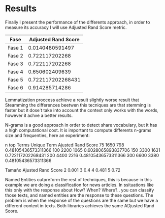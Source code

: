 # Results

Finally I present the performance of the differents approach, in order to measure its accuracy I will use Adjusted Rand Score metric.


|Fase      | Adjusted Rand Score|
| ---      | ---                |
|Fase 1    |0.0140480591497     |
|Fase 2    |0.722117202268      |
|Fase 3    | 0.722117202268     |
|Fase 4    |0.650602409639      |
|Fase 5    |0.722117202268431   |
|Fase 6    | 0.914285714286     |



Lemmatization proccess achieve a result slightly worse result that Steamming the differences beetwen this tecniques are that stemming is 
faster but it dose't take into account the context only works with the words, however it achve a better results.

N-grams is a good approach in order to detect share vocabulary, but it has a high computational cost. It is important to compute differents
n-grams size and frequenties, here an experiment:

n top Terms Unique Term Ajusted Rand Score
75 1650 798 0.48105436573311366 
100 2200 1065 0.6028065893837706 
150 3300 1631 0.722117202268431 
200 4400 2216 0.48105436573311366 
300 6600 3380 0.48105436573311366


Tamaño Ajusted Rand Score
2 0.001
3 0.4 
4 0.481 
5 0.72


Named Entities outpreform the rest of techniques, this is because in this example we are doing a classification for news articles. In 
ssituations like this only with the response about How? When? Where?.. you can classify those texts, and named entities are the response to these
questions. The problem is when the response of the questions are the same but we have a different context in texts.
Both libraries achieves the same ADjusted Rand Score.




